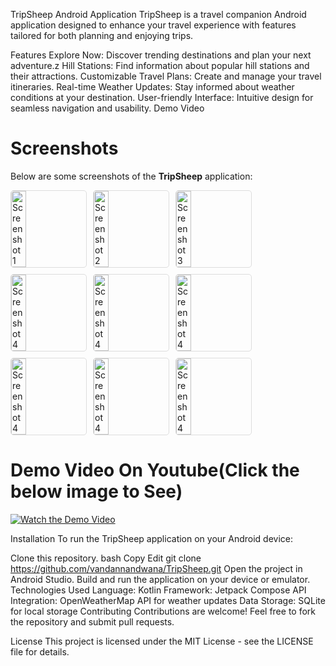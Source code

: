 TripSheep Android Application
TripSheep is a travel companion Android application designed to enhance your travel experience with features tailored for both planning and enjoying trips.

Features
Explore Now: Discover trending destinations and plan your next adventure.z
Hill Stations: Find information about popular hill stations and their attractions.
Customizable Travel Plans: Create and manage your travel itineraries.
Real-time Weather Updates: Stay informed about weather conditions at your destination.
User-friendly Interface: Intuitive design for seamless navigation and usability.
Demo Video

# Screenshots

Below are some screenshots of the **TripSheep** application:

<div style="display: flex; flex-wrap: wrap; gap: 10px;">

  <!-- Screenshot 1 -->
  <img src="https://github.com/user-attachments/assets/c25ad829-b868-4b38-a6e6-b0749128fb99" alt="Screenshot 1" style="width: 20%; min-width: 120px; border: 1px solid #ddd; border-radius: 5px;">

  <!-- Screenshot 2 -->
  <img src="https://github.com/user-attachments/assets/7ece51cb-1e09-4f83-a2b6-ba7315728372" alt="Screenshot 2" style="width: 20%; min-width: 120px; border: 1px solid #ddd; border-radius: 5px;">

  <!-- Screenshot 3 -->
  <img src="https://github.com/user-attachments/assets/10bcdd30-46cc-4e3a-b43a-8dff923ad42a" alt="Screenshot 3" style="width: 20%; min-width: 120px; border: 1px solid #ddd; border-radius: 5px;">

  <!-- Screenshot 4 -->
  <img src="https://github.com/user-attachments/assets/1d4ab172-93ee-4b50-b862-830ff759896b" alt="Screenshot 4" style="width: 20%; min-width: 120px; border: 1px solid #ddd; border-radius: 5px;">

  <img src="https://github.com/user-attachments/assets/fc495632-d8dc-44d9-98ab-f755fe7c062e" alt="Screenshot 4" style="width: 20%; min-width: 120px; border: 1px solid #ddd; border-radius: 5px;">

  <img src="https://github.com/user-attachments/assets/f1fec2a6-36b0-4029-b42f-a4ce0731cdcc" alt="Screenshot 4" style="width: 20%; min-width: 120px; border: 1px solid #ddd; border-radius: 5px;">

  <img src="https://github.com/user-attachments/assets/d9ee9107-6d65-4f39-97d0-eecc44d7daf4" alt="Screenshot 4" style="width: 20%; min-width: 120px; border: 1px solid #ddd; border-radius: 5px;">

  <img src="https://github.com/user-attachments/assets/41efa77d-0b38-48bc-9c80-b5c4bdecf7fc" alt="Screenshot 4" style="width: 20%; min-width: 120px; border: 1px solid #ddd; border-radius: 5px;">

  <img src="https://github.com/user-attachments/assets/2b90afc8-0be0-4725-a782-e38ada6e88c5" alt="Screenshot 4" style="width: 20%; min-width: 120px; border: 1px solid #ddd; border-radius: 5px;">

  <!-- Add more screenshots as needed -->
</div>


# Demo Video On Youtube(Click the below image to See)
[![Watch the Demo Video](https://img.youtube.com/vi/tuWSaVq2MSA/0.jpg)](https://www.youtube.com/watch?v=tuWSaVq2MSA)




Installation
To run the TripSheep application on your Android device:

Clone this repository.
bash
Copy
Edit
git clone https://github.com/vandannandwana/TripSheep.git
Open the project in Android Studio.
Build and run the application on your device or emulator.
Technologies Used
Language: Kotlin
Framework: Jetpack Compose
API Integration: OpenWeatherMap API for weather updates
Data Storage: SQLite for local storage
Contributing
Contributions are welcome! Feel free to fork the repository and submit pull requests.

License
This project is licensed under the MIT License - see the LICENSE file for details.
